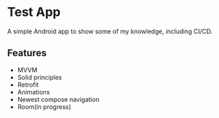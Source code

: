 
# Test App

A simple Android app to show some of my knowledge, including CI/CD.


## Features

- MVVM
- Solid principles
- Retrofit
- Animations
- Newest compose navigation
- Room(in progress)

 
 
